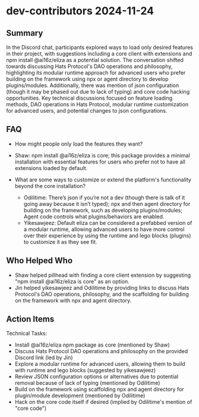 # dev-contributors 2024-11-24

## Summary
 In the Discord chat, participants explored ways to load only desired features in their project, with suggestions including a core client with extensions and npm install @ai16z/eliza as a potential solution. The conversation shifted towards discussing Hats Protocol's DAO operations and philosophy, highlighting its modular runtime approach for advanced users who prefer building on the framework using npx or agent directory to develop plugins/modules. Additionally, there was mention of json configuration (though it may be phased out due to lack of typing) and core code hacking opportunities. Key technical discussions focused on feature loading methods, DAO operations in Hats Protocol, modular runtime customization for advanced users, and potential changes to json configurations.

## FAQ
 - How might people only load the features they want?
  - Shaw: npm install @ai16z/eliza is core; this package provides a minimal installation with essential features for users who prefer not to have all extensions loaded by default.

- What are some ways to customize or extend the platform's functionality beyond the core installation?
  - Odilitime: There’s json if you’re not a dev (though there is talk of it going away because it isn’t typed); npx and then agent directory for building on the framework, such as developing plugins/modules; Agent code controls what plugins/behaviors are enabled.
  - Yikesawjeez: Default eliza can be considered a prefabbed version of a modular runtime, allowing advanced users to have more control over their experience by using the runtime and lego blocks (plugins) to customize it as they see fit.

## Who Helped Who
 - Shaw helped pillhead with finding a core client extension by suggesting "npm install @ai16z/eliza is core" as an option.
- Jin helped yikesawjeez and Odilitime by providing links to discuss Hats Protocol's DAO operations, philosophy, and the scaffolding for building on the framework with npx and agent directory.

## Action Items
 Technical Tasks:
  - Install @ai16z/eliza npm package as core (mentioned by Shaw)
  - Discuss Hats Protocol DAO operations and philosophy on the provided Discord link (led by Jin)
  - Explore a modular runtime for advanced users, allowing them to build with runtime and lego blocks (suggested by yikesawjeez)
  - Review JSON configuration options or alternatives due to potential removal because of lack of typing (mentioned by Odilitime)
  - Build on the framework using scaffolding npx and agent directory for plugin/module development (mentioned by Odilitime)
  - Hack on the core code itself if desired (implied by Odilitime's mention of "core code")

